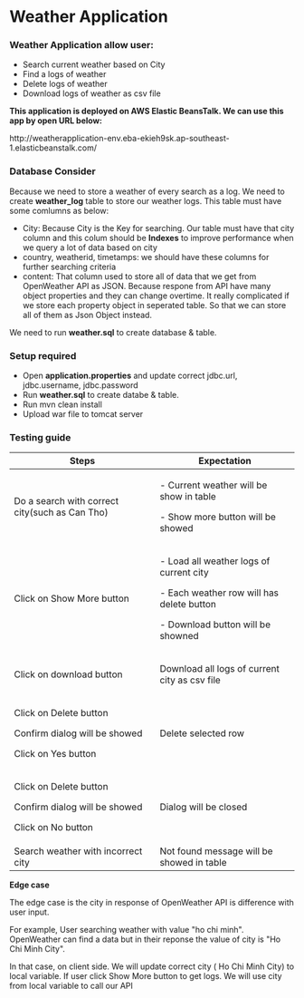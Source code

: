 # Weather Application
<h3>Weather Application allow user:</h3>
<ul>
  <li>Search current weather based on City</li>
  <li>Find a logs of weather</li>
  <li>Delete logs of weather</li>
  <li>Download logs of weather as csv file</li>
 </ul>

<p><b>This application is deployed on AWS Elastic BeansTalk. We can use this app by open URL below:</b></p>
<p>http://weatherapplication-env.eba-ekieh9sk.ap-southeast-1.elasticbeanstalk.com/</p>

<h3>Database Consider</h3>
<p>Because we need to store a weather of every search as a log. We need to create <b>weather_log</b> table to store our weather logs. This table must have some comlumns as below: </p>
 <ul>
   <li>City: Because City is the Key for searching. Our table must have that city column and this colum should be <b>Indexes</b> to improve performance when we query a lot of data based on city </li>
  <li>country, weatherid, timetamps: we should have these columns for further searching criteria</li>
  <li>content: That column used to store all of data that we get from OpenWeather API as JSON. Because respone from API have many object properties and they can change overtime. It really complicated if we store each property object in seperated table. So that we can store all of them as Json Object instead.</li>
   </ul>
<p>We need to run <b>weather.sql</b> to create database & table.</p>

<h3>Setup required</h3>
<ul>
  <li>Open <b>application.properties</b> and update correct jdbc.url, jdbc.username, jdbc.password </li>
  <li>Run <b>weather.sql</b> to create databe & table.</li>
  <li>Run mvn clean install</li>
  <li>Upload war file to tomcat server</li>
</ul>

<h3>Testing guide</h3>
<table>
  <thead>
    <tr>
      <th>Steps</th>
      <th>Expectation</th>
     </tr>
  </thead>
  <tbody>
    <tr>
      <td>Do a search with correct city(such as Can Tho)</td>
      <td>
        <p>- Current weather will be show in table</p>
        <p>- Show more button will be showed</p>
      </td>
    </tr>
    <tr>
      <td>Click on Show More button</td>
      <td>
        <p>- Load all weather logs of current city </p>
        <p>- Each weather row will has delete button </p>
        <p>- Download button will be showned</p>
      </td>
    </tr>
    <tr>
      <td>Click on download button</td>
      <td>
        <p>Download all logs of current city as csv file</p>
      </td>
    </tr>
     <tr>
      <td>
        <p>Click on Delete button</p>
         <p>Confirm dialog will be showed</p>
        <p>Click on Yes button</p>
       </td>
      <td>
        <p>Delete selected row</p>
      </td>
    </tr>
         <tr>
      <td>
        <p>Click on Delete button</p>
         <p>Confirm dialog will be showed</p>
        <p>Click on No button</p>
       </td>
      <td>
        <p>Dialog will be closed</p>
      </td>
    </tr>
    <tr>
      <td>Search weather with incorrect city</td>
      <td>Not found message will be showed in table</td>
    </tr>
  </tbody>
</table>

<p><b>Edge case</b></p>
<p>The edge case is the city in response of OpenWeather API is difference with user input. </p>
<p>For example, User searching weather with value "ho chi minh". OpenWeather can find a data but in their reponse the value of city is "Ho Chi Minh City".</p>
<p>In that case, on client side. We will update correct city ( Ho Chi Minh City) to local variable. If user click Show More button to get logs. We will use city from local variable to call our API</p>
